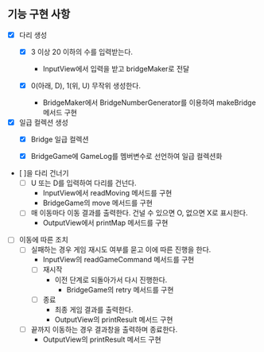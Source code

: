 ## 기능 구현 사항

- [x] 다리 생성 
  - [x] 3 이상 20 이하의 수를 입력받는다.
    - InputView에서 입력을 받고 bridgeMaker로 전달
  
  - [x] 0(아래, D), 1(위, U) 무작위 생성한다.
    - BridgeMaker에서 BridgeNumberGenerator를 이용하여 makeBridge 메서드 구현


- [x] 일급 컬렉션 생성
  - [x] Bridge 일급 컬렉션
  - [x] BridgeGame에 GameLog를 멤버변수로 선언하여 일급 컬렉션화


- [ ]을 다리 건너기
  - [ ] U 또는 D를 입력하여 다리를 건넌다.
    - InputView에서 readMoving 메서드를 구현
    - BridgeGame의 move 메서드를 구현
  - [ ] 매 이동마다 이동 결과를 출력한다. 건널 수 있으면 O, 없으면 X로 표시한다.
    - OutputView에서 printMap 메서드를 구현


- [ ] 이동에 따른 조치
  - [ ] 실패하는 경우 게임 재시도 여부를 묻고 이에 따른 진행을 한다.
    - InputView의 readGameCommand 메서드를 구현
    - [ ] 재시작
      - 이전 단계로 되돌아가서 다시 진행한다.
        - BridgeGame의 retry 메서드를 구현
    - [ ] 종료
      - 최종 게임 결과를 출력한다.
      - OutputView의 printResult 메서드 구현
  - [ ] 끝까지 이동하는 경우 결과창을 출력하며 종료한다.
    - OutputView의 printResult 메서드 구현

